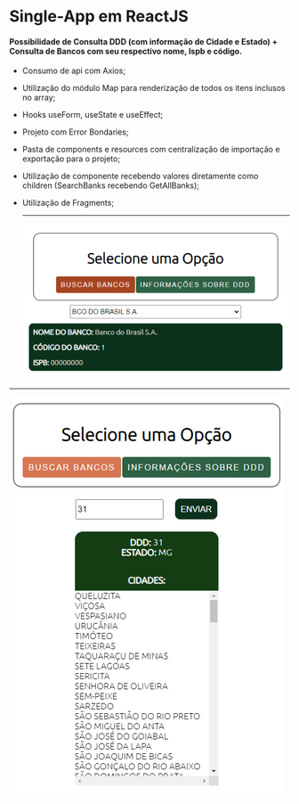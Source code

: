 # Single-App em ReactJS 

#### Possibilidade de Consulta DDD (com informação de Cidade e Estado) + Consulta de Bancos com seu respectivo nome, Ispb e código.



- Consumo de api com Axios;

- Utilização do módulo Map para renderização de todos os itens inclusos no array;

- Hooks useForm, useState e useEffect;

- Projeto com Error Bondaries;

- Pasta de components e resources com centralização de importação e exportação para o projeto;

- Utilização de componente recebendo valores diretamente como children (SearchBanks recebendo GetAllBanks);

- Utilização de Fragments;

  --------------------------------------------------------------------------

  <img src='/utilidade-publica/src/assets/imgs/banks1.png'>



------------

<img src='/utilidade-publica/src/assets/imgs/ddd.png'>

